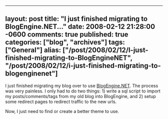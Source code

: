   ---
  layout: post
  title: "I just finished migrating to BlogEngine.NET..."
  date: 2008-02-12 21:28:00 -0600
  comments: true
  published: true
  categories: ["blog", "archives"]
  tags: ["General"]
  alias: ["/post/2008/02/12/I-just-finished-migrating-to-BlogEngineNET", "/post/2008/02/12/i-just-finished-migrating-to-blogenginenet"]
  ---
<!-- more -->
<p>
I just finished migrating my blog over to use <a href="http://dotnetblogengine.net">BlogEngine.NET</a>. The process was very painless. I only had to do two things: 1) write a sql script to import my posts/comments/tags from my old blog into BlogEngine, and 2) setup some redirect pages to redirect traffic to the new urls. 
</p>
<p>
Now, I just need to find or create a better theme to use. 
</p>
